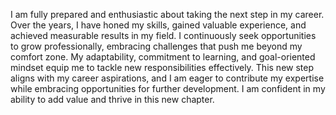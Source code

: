 I am fully prepared and enthusiastic about taking the next step in my career. Over the years, I have honed my skills, gained valuable experience, and achieved measurable results in my field. I continuously seek opportunities to grow professionally, embracing challenges that push me beyond my comfort zone. My adaptability, commitment to learning, and goal-oriented mindset equip me to tackle new responsibilities effectively. This new step aligns with my career aspirations, and I am eager to contribute my expertise while embracing opportunities for further development. I am confident in my ability to add value and thrive in this new chapter.
